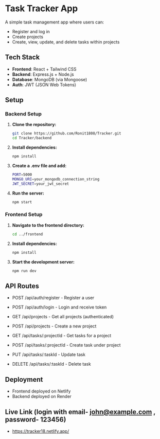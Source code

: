 # Task Tracker App

A simple task management app where users can:

- Register and log in
- Create projects
- Create, view, update, and delete tasks within projects

##  Tech Stack

- **Frontend**: React + Tailwind CSS
- **Backend**: Express.js + Node.js
- **Database**: MongoDB (via Mongoose)
- **Auth**: JWT (JSON Web Tokens)


## Setup

### Backend Setup

1. **Clone the repository:**
   ```bash
   git clone https://github.com/Ronit1808/Tracker.git
   cd Tracker/backend
   ```

2. **Install dependencies:**
   ```bash
   npm install
   ```

3. **Create a .env file and add:**
   ```bash
   PORT=5000
   MONGO_URI=your_mongodb_connection_string
   JWT_SECRET=your_jwt_secret
   ```

4. **Run the server:**
   ```bash
   npm start
   ```

### Frontend Setup

1. **Navigate to the frontend directory:**
   ```bash
   cd ../frontend
   ```

2. **Install dependencies:**
   ```bash
   npm install
   ```

3. **Start the development server:**
   ```bash
   npm run dev
   ```

## API Routes
- POST /api/auth/register - Register a user

- POST /api/auth/login - Login and receive token

- GET /api/projects - Get all projects (authenticated)

- POST /api/projects - Create a new project

- GET /api/tasks/:projectId - Get tasks for a project

- POST /api/tasks/:projectId - Create task under project

- PUT /api/tasks/:taskId - Update task

- DELETE /api/tasks/:taskId - Delete task

## Deployment
- Frontend deployed on Netlify
- Backend deployed on Render

## Live Link (login with email- john@example.com , password- 123456)
- https://tracker18.netlify.app/
  
